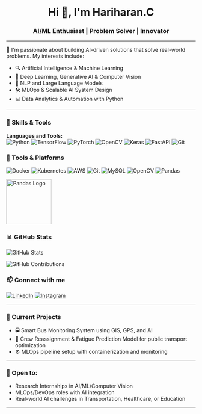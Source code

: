 <h1 align="center">Hi 👋, I'm Hariharan.C</h1>
<h3 align="center">AI/ML Enthusiast | Problem Solver | Innovator</h3>

---

🌟 I'm passionate about building AI-driven solutions that solve real-world problems. My interests include:

- 🔍 Artificial Intelligence & Machine Learning  
- 🤖 Deep Learning, Generative AI & Computer Vision  
- 🧠 NLP and Large Language Models  
- 🛠️ MLOps & Scalable AI System Design  
- 📊 Data Analytics & Automation with Python  

---

### 🧩 Skills & Tools


**Languages and Tools:**  
![Python](https://img.shields.io/badge/Python-3776AB?style=for-the-badge&logo=python&logoColor=white)
![TensorFlow](https://img.shields.io/badge/TensorFlow-FF6F00?style=for-the-badge&logo=tensorflow&logoColor=white)
![PyTorch](https://img.shields.io/badge/PyTorch-EE4C2C?style=for-the-badge&logo=pytorch&logoColor=white)
![OpenCV](https://img.shields.io/badge/OpenCV-5C3EE8?style=for-the-badge&logo=opencv&logoColor=white)
![Keras](https://img.shields.io/badge/Keras-D00000?style=for-the-badge&logo=keras&logoColor=white)
![FastAPI](https://img.shields.io/badge/FastAPI-005571?style=for-the-badge&logo=fastapi)
![Git](https://img.shields.io/badge/Git-F05032?style=for-the-badge&logo=git&logoColor=white)


### 🧰 Tools & Platforms

![Docker](https://img.shields.io/badge/-Docker-2496ED?style=flat&logo=docker)
![Kubernetes](https://img.shields.io/badge/-Kubernetes-326CE5?style=flat&logo=kubernetes)
![AWS](https://img.shields.io/badge/-AWS-232F3E?style=flat&logo=amazon-aws)
![Git](https://img.shields.io/badge/-Git-F05032?style=flat&logo=git)
![MySQL](https://img.shields.io/badge/-MySQL-4479A1?style=flat&logo=mysql)
![OpenCV](https://img.shields.io/badge/-OpenCV-5C3EE8?style=flat&logo=opencv)
![Pandas](https://img.shields.io/badge/-Pandas-150458?style=flat&logo=pandas)

<img src="https://upload.wikimedia.org/wikipedia/commons/e/ed/Pandas_logo.svg" alt="Pandas Logo" width="120"/>


### 📊 GitHub Stats

![GitHub Stats](https://github-readme-stats.vercel.app/api?username=hariharanml&show_icons=true&theme=dark)

![GitHub Contributions](https://github-readme-streak-stats.herokuapp.com/?user=hariharanml&theme=dark)


### 📫 Connect with me

[![LinkedIn](https://img.shields.io/badge/-LinkedIn-0077B5?style=flat&logo=linkedin)](https://www.linkedin.com/in/hari-haran-c-33ab462b0/)
[![Instagram](https://img.shields.io/badge/-Instagram-E4405F?style=flat&logo=instagram)](https://instagram.com/c_hari_haran_)

---

### 🔭 Current Projects
- 🚍 Smart Bus Monitoring System using GIS, GPS, and AI
- 🔐 Crew Reassignment & Fatigue Prediction Model for public transport optimization
- ⚙️ MLOps pipeline setup with containerization and monitoring

---

### 💼 Open to:
- Research Internships in AI/ML/Computer Vision
- MLOps/DevOps roles with AI integration
- Real-world AI challenges in Transportation, Healthcare, or Education

---

